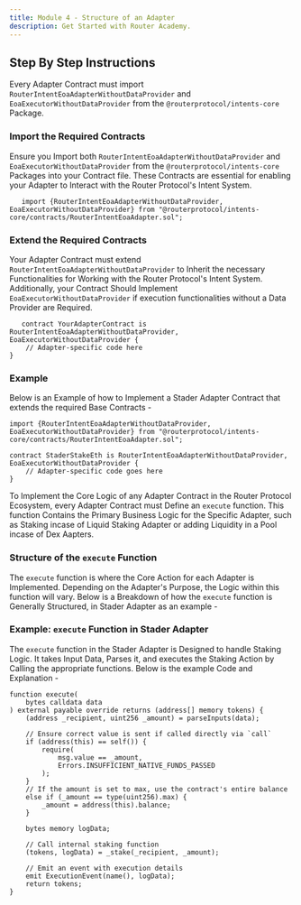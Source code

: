 ```yaml
---
title: Module 4 - Structure of an Adapter
description: Get Started with Router Academy.
---
```


## Step By Step Instructions

Every Adapter Contract must import `RouterIntentEoaAdapterWithoutDataProvider` and `EoaExecutorWithoutDataProvider` from the `@routerprotocol/intents-core` Package.

### Import the Required Contracts
   
Ensure you Import both `RouterIntentEoaAdapterWithoutDataProvider` and `EoaExecutorWithoutDataProvider` from the `@routerprotocol/intents-core` Packages into your Contract file. These Contracts are essential for enabling your Adapter to Interact with the Router Protocol's Intent System.

   ```
      import {RouterIntentEoaAdapterWithoutDataProvider, EoaExecutorWithoutDataProvider} from "@routerprotocol/intents-core/contracts/RouterIntentEoaAdapter.sol";
   ```

### Extend the Required Contracts

Your Adapter Contract must extend `RouterIntentEoaAdapterWithoutDataProvider` to Inherit the necessary Functionalities for Working with the Router Protocol's Intent System. Additionally, your Contract Should Implement `EoaExecutorWithoutDataProvider` if execution functionalities without a Data Provider are Required.

   ```
      contract YourAdapterContract is RouterIntentEoaAdapterWithoutDataProvider, EoaExecutorWithoutDataProvider {
       // Adapter-specific code here
   }
   ```

### Example

Below is an Example of how to Implement a Stader Adapter Contract that extends the required Base Contracts -

```
import {RouterIntentEoaAdapterWithoutDataProvider, EoaExecutorWithoutDataProvider} from "@routerprotocol/intents-core/contracts/RouterIntentEoaAdapter.sol";

contract StaderStakeEth is RouterIntentEoaAdapterWithoutDataProvider, EoaExecutorWithoutDataProvider {
    // Adapter-specific code goes here
}
```

To Implement the Core Logic of any Adapter Contract in the Router Protocol Ecosystem, every Adapter Contract must Define an `execute` function. This function Contains the Primary Business Logic for the Specific Adapter, such as Staking incase of Liquid Staking Adapter or adding Liquidity in a Pool incase of Dex Aapters.

### Structure of the `execute` Function

The `execute` function is where the Core Action for each Adapter is Implemented. Depending on the Adapter's Purpose, the Logic within this function will vary. Below is a Breakdown of how the `execute` function is Generally Structured, in Stader Adapter as an example -

### Example: `execute` Function in Stader Adapter

The `execute` function in the Stader Adapter is Designed to handle Staking Logic. It takes Input Data, Parses it, and executes the Staking Action by Calling the appropriate functions. Below is the example Code and Explanation -

```
function execute(
    bytes calldata data
) external payable override returns (address[] memory tokens) {
    (address _recipient, uint256 _amount) = parseInputs(data);

    // Ensure correct value is sent if called directly via `call`
    if (address(this) == self()) {
        require(
            msg.value == _amount,
            Errors.INSUFFICIENT_NATIVE_FUNDS_PASSED
        );
    } 
    // If the amount is set to max, use the contract's entire balance
    else if (_amount == type(uint256).max) {
        _amount = address(this).balance;
    }

    bytes memory logData;

    // Call internal staking function
    (tokens, logData) = _stake(_recipient, _amount);

    // Emit an event with execution details
    emit ExecutionEvent(name(), logData);
    return tokens;
}
```